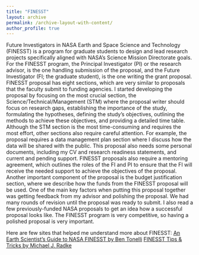 ```yaml
---
title: "FINESST"
layout: archive
permalink: /archive-layout-with-content/
author_profile: true
---
```


Future Investigators in NASA Earth and Space Science and Technology (FINESST) is a program for graduate students to design and lead research projects specifically aligned with NASA’s Science Mission Directorate goals. For the FINESST program, the Principal Investigator (PI) or the research advisor, is the one handling submission of the proposal, and the Future Investigator (FI; the graduate student), is the one writing the grant proposal. FINESST proposal has eight sections, which are very similar to proposals that the faculty submit to funding agencies. I started developing the proposal by focusing on the most crucial section, the Science/Technical/Management (STM) where the proposal writer should focus on research gaps, establishing the importance of the study, formulating the hypotheses, defining the study’s objectives, outlining the methods to achieve these objectives, and providing a detailed time table. Although the STM section is the most time-consuming and requires the most effort, other sections also require careful attention. For example, the proposal requires a data management plan section where I discuss how the data will be shared with the public. This proposal also needs some personal documents, including my CV and research readiness statements, and current and pending support. FINESST proposals also require a mentoring agreement, which outlines the roles of the FI and PI to ensure that the FI will receive the needed support to achieve the objectives of the proposal. Another important component of the proposal is the budget justification section, where we describe how the funds from the FINESST proposal will be used. One of the main key factors when putting this proposal together was getting feedback from my advisor and polishing the proposal. We had many rounds of revision until the proposal was ready to submit. I also read a few previously-funded NASA proposals to get an idea how a successful proposal looks like. The FINESST program is very competitive, so having a polished proposal is very important. 

Here are few sites that helped me understand more about FINESST: 
[An Earth Scientist’s Guide to NASA FINESST by Ben Tonelli](https://bentonelli.github.io/An-Earth-Scientist's-Guide-to-NASA-FINESST/)
[FINESST Tips & Tricks by Michael J. Radke](https://michaelradke.com/posts/finesst-tips/)

